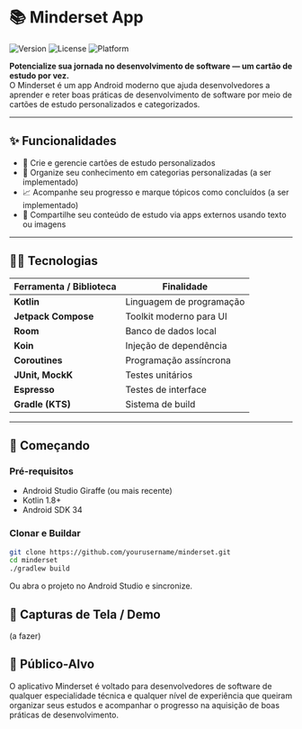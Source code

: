 # 📚 Minderset App

![Version](https://img.shields.io/badge/version-1.0-blue.svg)
![License](https://img.shields.io/badge/license-MIT-lightgrey.svg)
![Platform](https://img.shields.io/badge/platform-Android-3DDC84.svg)

**Potencialize sua jornada no desenvolvimento de software — um cartão de estudo por vez.**  
O Minderset é um app Android moderno que ajuda desenvolvedores a aprender e reter boas práticas de desenvolvimento de software por meio de cartões de estudo personalizados e categorizados.

---

## ✨ Funcionalidades

* 🧠 Crie e gerencie cartões de estudo personalizados
* 📂 Organize seu conhecimento em categorias personalizadas (a ser implementado)
* 📈 Acompanhe seu progresso e marque tópicos como concluídos (a ser implementado)
* 🔗 Compartilhe seu conteúdo de estudo via apps externos usando texto ou imagens  

---

## 🧑‍💻 Tecnologias

| Ferramenta / Biblioteca | Finalidade                  |
| ----------------------- | --------------------------- |
| **Kotlin**              | Linguagem de programação    |
| **Jetpack Compose**     | Toolkit moderno para UI     |
| **Room**                | Banco de dados local        |
| **Koin**                | Injeção de dependência      |
| **Coroutines**          | Programação assíncrona      |
| **JUnit, MockK**        | Testes unitários            |
| **Espresso**            | Testes de interface         |
| **Gradle (KTS)**        | Sistema de build            |

---

## 🚀 Começando

### Pré-requisitos

* Android Studio Giraffe (ou mais recente)  
* Kotlin 1.8+  
* Android SDK 34  

### Clonar e Buildar

```bash
git clone https://github.com/yourusername/minderset.git
cd minderset
./gradlew build
```
Ou abra o projeto no Android Studio e sincronize.

## 📱 Capturas de Tela / Demo
(a fazer)

## 🎯 Público-Alvo
O aplicativo Minderset é voltado para desenvolvedores de software de qualquer especialidade técnica e qualquer nível de experiência que queiram organizar seus estudos e acompanhar o progresso na aquisição de boas práticas de desenvolvimento.
